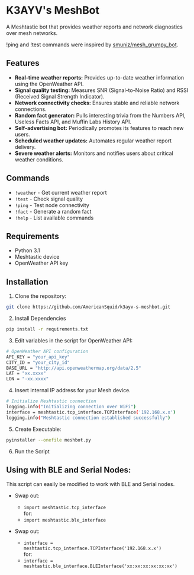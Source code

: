 # K3AYV's MeshBot

A Meshtastic bot that provides weather reports and network diagnostics over mesh networks. 

!ping and !test commands were inspired by [smuniz/mesh_grumpy_bot](https://github.com/smuniz/mesh_grumpy_bot).

## Features

- **Real-time weather reports:** Provides up-to-date weather information using the OpenWeather API.
- **Signal quality testing:** Measures SNR (Signal-to-Noise Ratio) and RSSI (Received Signal Strength Indicator).
- **Network connectivity checks:** Ensures stable and reliable network connections.
- **Random fact generator:** Pulls interesting trivia from the Numbers API, Useless Facts API, and Muffin Labs History API.
- **Self-advertising bot:** Periodically promotes its features to reach new users.
- **Scheduled weather updates:** Automates regular weather report delivery.
- **Severe weather alerts:** Monitors and notifies users about critical weather conditions.

## Commands

- `!weather` - Get current weather report
- `!test` - Check signal quality
- `!ping` - Test node connectivity
- `!fact` - Generate a random fact
- `!help` - List available commands

## Requirements

- Python 3.1
- Meshtastic device
- OpenWeather API key

## Installation

1. Clone the repository:
```bash
git clone https://github.com/AmericanSquid/k3ayv-s-meshbot.git
```

2. Install Dependencies
```bash
pip install -r requirements.txt
```

3. Edit variables in the script for OpenWeather API:
```bash
# OpenWeather API configuration
API_KEY = "your_api_key"
CITY_ID = "your_city_id"
BASE_URL = "http://api.openweathermap.org/data/2.5"
LAT = "xx.xxxx"
LON = "-xx.xxxx"
```

4. Insert internal IP address for your Mesh device.
```bash
# Initialize Meshtastic connection
logging.info("Initializing connection over WiFi")
interface = meshtastic.tcp_interface.TCPInterface('192.168.x.x')
logging.info("Meshtastic connection established successfully")
```

5. Create Executable:
```bash
pyinstaller --onefile meshbot.py
```

6. Run the Script

## Using with BLE and Serial Nodes:

This script can easily be modified to work with BLE and Serial nodes.

- Swap out:
  - `import meshtastic.tcp_interface`\
  for:
  - `import meshtastic.ble_interface`

- Swap out:
  - `interface = meshtastic.tcp_interface.TCPInterface('192.168.x.x')`\
  for:
  - `interface = meshtastic.ble_interface.BLEInterface('xx:xx:xx:xx:xx:xx')`
